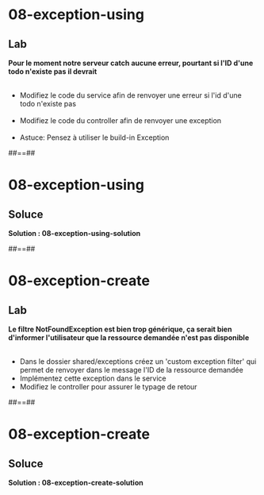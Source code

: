 <!-- .slide: class="exercice" -->

# 08-exception-using
## Lab

**Pour le moment notre serveur catch aucune erreur, pourtant si l'ID d'une todo n'existe pas il devrait** <br><br> 

-   Modifiez le code du service afin de renvoyer une erreur si l'id d'une todo n'existe pas <br><br>
-   Modifiez le code du controller afin de renvoyer une exception <br><br>
-   Astuce: Pensez à utiliser le build-in Exception

##==##

<!-- .slide: class="exercice" -->
# 08-exception-using
## Soluce
**Solution : 08-exception-using-solution**
<!-- .element: class="full-center" -->

##==##

<!-- .slide: class="exercice" -->
# 08-exception-create
## Lab

**Le filtre NotFoundException est bien trop générique, ça serait bien d'informer l'utilisateur que la ressource demandée n'est pas disponible** <br><br>

- Dans le dossier shared/exceptions créez un 'custom exception filter' qui permet de renvoyer dans le message l'ID de la ressource demandée
- Implémentez cette exception dans le service
- Modifiez le controller pour assurer le typage de retour

##==##

<!--.slide: class="exercice" -->
# 08-exception-create
## Soluce

**Solution : 08-exception-create-solution**
<!-- .element: class="full-center" -->

